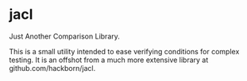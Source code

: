 # jacl
Just Another Comparison Library.

This is a small utility intended to ease verifying conditions for complex testing. It is an offshot from a much more extensive library at github.com/hackborn/jacl.